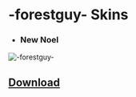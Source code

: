 # -forestguy- Skins

* ### New Noel
![-forestguy-](https://camo.githubusercontent.com/b8b43f47d22dd9da35625c14e77dc0bdf7310c79/68747470733a2f2f617263686976652e62746d632e6c6976652f696d616765732f6e65776e6f656c2d67616d652e706e67)

## [Download](https://archive.btmc.live/New%20Noel.osk)
